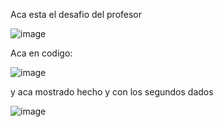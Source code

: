 
Aca esta el desafio del profesor

![image](https://github.com/user-attachments/assets/73ba91c5-a472-45a7-9290-059608980682)

Aca en codigo: 

![image](https://github.com/user-attachments/assets/1a8c1084-e9fd-4c59-91b9-90ed55690624)

y aca mostrado hecho y con los segundos dados

![image](https://github.com/user-attachments/assets/c32b3fb8-f37d-45a4-b2d8-d6711f1a1452)
